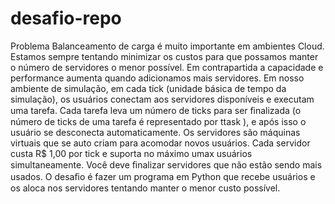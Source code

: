 # desafio-repo
Problema   Balanceamento de carga é muito importante em ambientes Cloud. Estamos sempre tentando minimizar os custos para que possamos manter o número de servidores o menor possível. Em contrapartida a capacidade e performance aumenta quando adicionamos mais servidores. Em nosso ambiente de simulação, em cada tick  (unidade básica de tempo da simulação), os usuários conectam aos servidores disponíveis e executam uma tarefa. Cada tarefa leva um número de ticks para ser ﬁnalizada (o número de ticks de uma tarefa é representado por ttask ), e após isso o usuário se desconecta automaticamente.  Os servidores são máquinas virtuais que se auto criam para acomodar novos usuários. Cada servidor custa R$ 1,00 por tick e suporta no máximo umax usuários simultaneamente. Você deve ﬁnalizar servidores que não estão sendo mais usados. O desaﬁo é fazer um programa em Python que recebe usuários e os aloca nos servidores tentando manter o menor custo possível.
